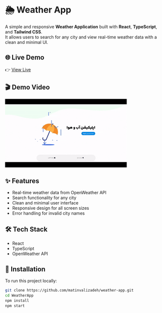 # 🌦️ Weather App

A simple and responsive **Weather Application** built with **React**, **TypeScript**, and **Tailwind CSS**.  
It allows users to search for any city and view real-time weather data with a clean and minimal UI.

## 🌐 Live Demo
👉 [View Live](https://matinvalizadeh.github.io/weather-app/)

## 🎬 Demo Video
![Demo](./public/Demo.gif)

## ✨ Features
- Real-time weather data from OpenWeather API  
- Search functionality for any city  
- Clean and minimal user interface  
- Responsive design for all screen sizes  
- Error handling for invalid city names  

## 🛠 Tech Stack
- React  
- TypeScript   
- OpenWeather API  

## 🚀 Installation
To run this project locally:

```bash
git clone https://github.com/matinvalizadeh/weather-app.git
cd WeatherApp
npm install
npm start
